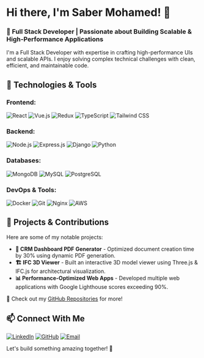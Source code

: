 # Hi there, I'm Saber Mohamed! 👋

### 🚀 Full Stack Developer | Passionate about Building Scalable & High-Performance Applications

I'm a Full Stack Developer with expertise in crafting high-performance UIs and scalable APIs. I enjoy solving complex technical challenges with clean, efficient, and maintainable code.

## 🔧 Technologies & Tools

### **Frontend:**
![React](https://img.shields.io/badge/React-20232A?style=for-the-badge&logo=react&logoColor=61DAFB)
![Vue.js](https://img.shields.io/badge/Vue.js-35495E?style=for-the-badge&logo=vue.js&logoColor=4FC08D)
![Redux](https://img.shields.io/badge/Redux-764ABC?style=for-the-badge&logo=redux&logoColor=white)
![TypeScript](https://img.shields.io/badge/TypeScript-007ACC?style=for-the-badge&logo=typescript&logoColor=white)
![Tailwind CSS](https://img.shields.io/badge/Tailwind_CSS-38B2AC?style=for-the-badge&logo=tailwind-css&logoColor=white)

### **Backend:**
![Node.js](https://img.shields.io/badge/Node.js-43853D?style=for-the-badge&logo=node.js&logoColor=white)
![Express.js](https://img.shields.io/badge/Express.js-000000?style=for-the-badge&logo=express&logoColor=white)
![Django](https://img.shields.io/badge/Django-092E20?style=for-the-badge&logo=django&logoColor=green)
![Python](https://img.shields.io/badge/Python-FFD43B?style=for-the-badge&logo=python&logoColor=darkgreen)

### **Databases:**
![MongoDB](https://img.shields.io/badge/MongoDB-4EA94B?style=for-the-badge&logo=mongodb&logoColor=white)
![MySQL](https://img.shields.io/badge/MySQL-4479A1?style=for-the-badge&logo=mysql&logoColor=white)
![PostgreSQL](https://img.shields.io/badge/PostgreSQL-316192?style=for-the-badge&logo=postgresql&logoColor=white)

### **DevOps & Tools:**
![Docker](https://img.shields.io/badge/Docker-2496ED?style=for-the-badge&logo=docker&logoColor=white)
![Git](https://img.shields.io/badge/Git-F05032?style=for-the-badge&logo=git&logoColor=white)
![Nginx](https://img.shields.io/badge/Nginx-009639?style=for-the-badge&logo=nginx&logoColor=white)
![AWS](https://img.shields.io/badge/AWS-232F3E?style=for-the-badge&logo=amazon-aws&logoColor=white)

## 📌 Projects & Contributions
Here are some of my notable projects:

- **📄 CRM Dashboard PDF Generator** - Optimized document creation time by 30% using dynamic PDF generation.
- **🏗️ IFC 3D Viewer** - Built an interactive 3D model viewer using Three.js & IFC.js for architectural visualization.
- **📊 Performance-Optimized Web Apps** - Developed multiple web applications with Google Lighthouse scores exceeding 90%.

📌 Check out my [GitHub Repositories](https://github.com/sabermed) for more!

## 📫 Connect With Me

[![LinkedIn](https://img.shields.io/badge/LinkedIn-0077B5?style=for-the-badge&logo=linkedin&logoColor=white)](https://linkedin.com/in/sabermed)
[![GitHub](https://img.shields.io/badge/GitHub-181717?style=for-the-badge&logo=github&logoColor=white)](https://github.com/sabermed)
[![Email](https://img.shields.io/badge/Email-D14836?style=for-the-badge&logo=gmail&logoColor=white)](mailto:sabermed66@gmail.com)

Let's build something amazing together! 🚀

